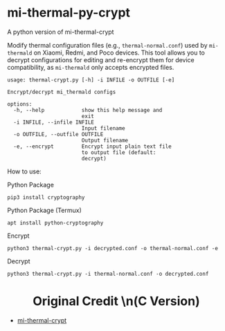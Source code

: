 # mi-thermal-py-crypt
A python version of mi-thermal-crypt

Modify thermal configuration files (e.g., `thermal-normal.conf`) used by `mi-thermald` on Xiaomi, Redmi, and Poco devices. This tool allows you to decrypt configurations for editing and re-encrypt them for device compatibility, as `mi-thermald` only accepts encrypted files.

```
usage: thermal-crypt.py [-h] -i INFILE -o OUTFILE [-e]

Encrypt/decrypt mi_thermald configs

options:
  -h, --help            show this help message and
                        exit
  -i INFILE, --infile INFILE
                        Input filename
  -o OUTFILE, --outfile OUTFILE
                        Output filename
  -e, --encrypt         Encrypt input plain text file
                        to output file (default:
                        decrypt)
```

How to use:

Python Package
```
pip3 install cryptography 
```

Python Package (Termux)
```
apt install python-cryptography
```

Encrypt
```
python3 thermal-crypt.py -i decrypted.conf -o thermal-normal.conf -e
```

Decrypt
```
python3 thermal-crypt.py -i thermal-normal.conf -o decrypted.conf
```

<h1 align="center">Original Credit
\n(C Version)</h1>

- [mi-thermal-crypt](https://github.com/adithya2306/mi-thermal-crypt)

